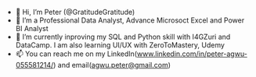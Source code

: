 - 👋 Hi, I’m Peter (@GratitudeGratitude)
- 👀 I’m a Professional Data Analyst, Advance Microsoct Excel and Power BI Analyst
- 🌱 I’m currently inproving my SQL and Python skill with I4GZuri and DataCamp. I am also learning UI/UX with ZeroToMastery, Udemy
- 📫 You can reach me on my LinkedIn(www.linkedin.com/in/peter-agwu-055581214/) and email(agwu.peter@gmail.com)

<!---
GratitudeGratitude/GratitudeGratitude is a ✨ special ✨ repository because its `README.md` (this file) appears on your GitHub profile.
You can click the Preview link to take a look at your changes.
--->
